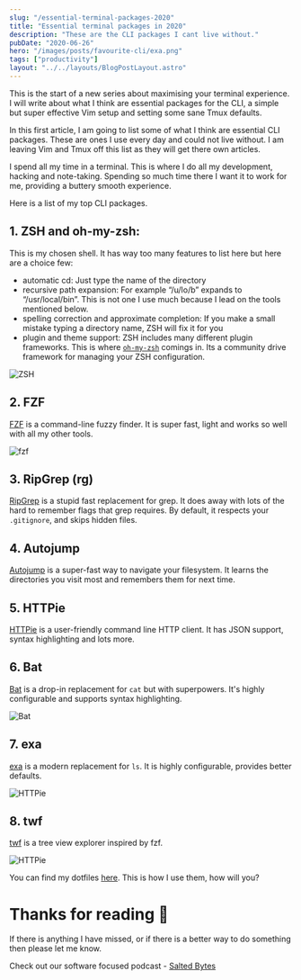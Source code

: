 ```yaml
---
slug: "/essential-terminal-packages-2020"
title: "Essential terminal packages in 2020"
description: "These are the CLI packages I cant live without."
pubDate: "2020-06-26"
hero: "/images/posts/favourite-cli/exa.png"
tags: ["productivity"]
layout: "../../layouts/BlogPostLayout.astro"
---
```


This is the start of a new series about maximising your terminal experience. I will write about what I think are essential packages for the CLI, a simple but super effective Vim setup and setting some sane Tmux defaults.

In this first article, I am going to list some of what I think are essential CLI packages. These are ones I use every day and could not live without. I am leaving Vim and Tmux off this list as they will get there own articles.

I spend all my time in a terminal. This is where I do all my development, hacking and note-taking. Spending so much time there I want it to work for me, providing a buttery smooth experience.

Here is a list of my top CLI packages.

## 1. ZSH and oh-my-zsh:

This is my chosen shell. It has way too many features to list here but here are a choice few:

- automatic cd: Just type the name of the directory
- recursive path expansion: For example “/u/lo/b” expands to “/usr/local/bin”. This is not one I use much because I lead on the tools mentioned below.
- spelling correction and approximate completion: If you make a small mistake typing a directory name, ZSH will fix it for you
- plugin and theme support: ZSH includes many different plugin frameworks. This is where [`oh-my-zsh`](https://ohmyz.sh/) comings in. Its a community drive framework for managing your ZSH configuration.

![ZSH](/images/posts/favourite-cli/zsh.png)

## 2. FZF

[FZF](https://github.com/junegunn/fzf) is a command-line fuzzy finder. It is super fast, light and works so well with all my other tools.

![fzf](/images/posts/favourite-cli/fzf.png)

## 3. RipGrep (rg)

[RipGrep](https://github.com/BurntSushi/ripgrep) is a stupid fast replacement for grep. It does away with lots of the hard to remember flags that grep requires. By default, it respects your `.gitignore`, and skips hidden files.

## 4. Autojump

[Autojump](https://github.com/wting/autojump) is a super-fast way to navigate your filesystem. It learns the directories you visit most and remembers them for next time.

## 5. HTTPie

[HTTPie](https://httpie.org/) is a user-friendly command line HTTP client. It has JSON support, syntax highlighting and lots more.

## 6. Bat

[Bat](https://github.com/sharkdp/bat) is a drop-in replacement for `cat` but with superpowers. It's highly configurable and supports syntax highlighting.

![Bat](/images/posts/favourite-cli/bat.png)

## 7. exa

[exa](https://the.exa.website/) is a modern replacement for `ls`. It is highly configurable, provides better defaults.

![HTTPie](/images/posts/favourite-cli/exa.png)

## 8. twf

[twf](https://github.com/wvanlint/twf) is a tree view explorer inspired by fzf.

![HTTPie](/images/posts/favourite-cli/twf.png)

You can find my dotfiles [here](https://github.com/jim-at-jibba/my-dots). This is how I use them, how will you?

# Thanks for reading 🙏

If there is anything I have missed, or if there is a better way to do something then please let me know.

Check out our software focused podcast - [Salted Bytes](https://open.spotify.com/show/7IdlgpiDfYcOdCn57mPLvH?si=X1ArfHvqQXSOAfc1h7Y_Eg)
